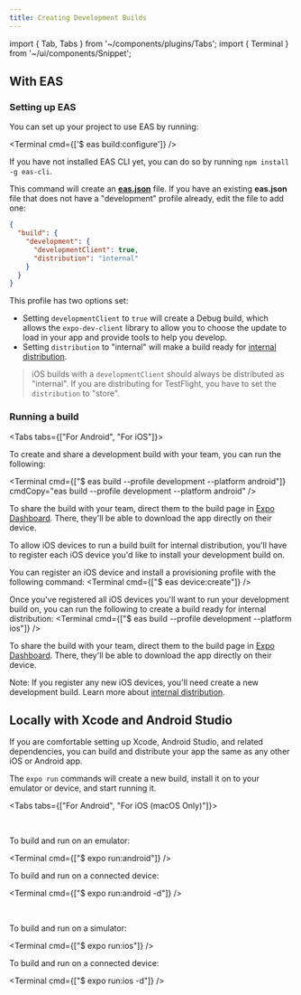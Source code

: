 ```yaml
---
title: Creating Development Builds
---
```


import { Tab, Tabs } from '~/components/plugins/Tabs';
import { Terminal } from '~/ui/components/Snippet';

## With EAS

### Setting up EAS

You can set up your project to use EAS by running:

<Terminal cmd={['$ eas build:configure']} />

If you have not installed EAS CLI yet, you can do so by running `npm install -g eas-cli`.

This command will create an [**eas.json**](/build/eas-json.md) file.
If you have an existing **eas.json** file that does not have a "development" profile already, edit the file to add one:

```json
{
  "build": {
    "development": {
      "developmentClient": true,
      "distribution": "internal"
    }
  }
}
```

This profile has two options set:

- Setting `developmentClient` to `true` will create a Debug build, which allows the `expo-dev-client` library to allow you to choose the update to load in your app and provide tools to help you develop.
- Setting `distribution` to "internal" will make a build ready for [internal distribution](/build/internal-distribution).

> iOS builds with a `developmentClient` should always be distributed as "internal". If you are distributing for TestFlight, you have to set the `distribution` to "store".

### Running a build

<Tabs tabs={["For Android", "For iOS"]}>

<Tab>

To create and share a development build with your team, you can run the following:

<Terminal cmd={["$ eas build --profile development --platform android"]} cmdCopy="eas build --profile development --platform android" />

To share the build with your team, direct them to the build page in [Expo Dashboard](https://expo.dev/accounts/[account]/projects/[project]/builds). There, they'll be able to download the app directly on their device.

</Tab>
<Tab>

To allow iOS devices to run a build built for internal distribution, you'll have to register each iOS device you'd like to install your development build on.

You can register an iOS device and install a provisioning profile with the following command:
<Terminal cmd={["$ eas device:create"]} />

Once you've registered all iOS devices you'll want to run your development build on, you can run the following to create a build ready for internal distribution:
<Terminal cmd={["$ eas build --profile development --platform ios"]} />

To share the build with your team, direct them to the build page in [Expo Dashboard](https://expo.dev/accounts/[account]/projects/[project]/builds). There, they'll be able to download the app directly on their device.

Note: If you register any new iOS devices, you'll need create a new development build. Learn more about [internal distribution](/build/internal-distribution).

</Tab>
</Tabs>

## Locally with Xcode and Android Studio

If you are comfortable setting up Xcode, Android Studio, and related dependencies, you can build and distribute your app the same as any other iOS or Android app.

The `expo run` commands will create a new build, install it on to your emulator or device, and start running it.

<Tabs tabs={["For Android", "For iOS (macOS Only)"]}>

<Tab>
<br/>

To build and run on an emulator:

<Terminal cmd={["$ expo run:android"]} />

To build and run on a connected device:

<Terminal cmd={["$ expo run:android -d"]} />

</Tab>
<Tab>
<br/>

To build and run on a simulator:

<Terminal cmd={["$ expo run:ios"]} />

To build and run on a connected device:

<Terminal cmd={["$ expo run:ios -d"]} />

</Tab>

</Tabs>

